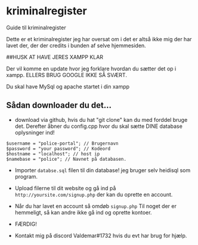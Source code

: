 # kriminalregister

Guide til kriminalregister 

Dette er et kriminalregister jeg har oversat om i det er altså ikke mig der har lavet der, der der credits i bunden af selve hjemmesiden.

##HUSK AT HAVE JERES XAMPP KLAR

Der vil komme en update hvor jeg forklare hvordan du sætter det op i xampp. ELLERS BRUG GOOGLE IKKE SÅ SVÆRT.


Du skal have MySql og apache startet i din xampp

## Sådan downloader du det...
- download via github, hvis du hat "git clone" kan du med forddel bruge det.
Derefter åbner du config.cpp hvor du skal sætte DINE database oplysninger ind!

```
$username = "police-portal"; // Brugernavn
$password = "your password"; // Kodeord
$hostname = "localhost"; // host ip 
$namebase = "police"; // Navnet på databasen.
```
- Importer `databse.sql` filen til din database! jeg bruger selv heidisql som program.
- Upload filerne til dit website og gå ind på  `http://yoursite.com/signup.php` der kan du oprette en account.
- Når du har lavet en account så omdøb  `signup.php`  Til noget der er hemmeligt, så kan andre ikke gå ind og oprette kontoer. 
- FÆRDIG!

- Kontakt mig på discord Valdemar#1732 hvis du evt har brug for hjælp.
